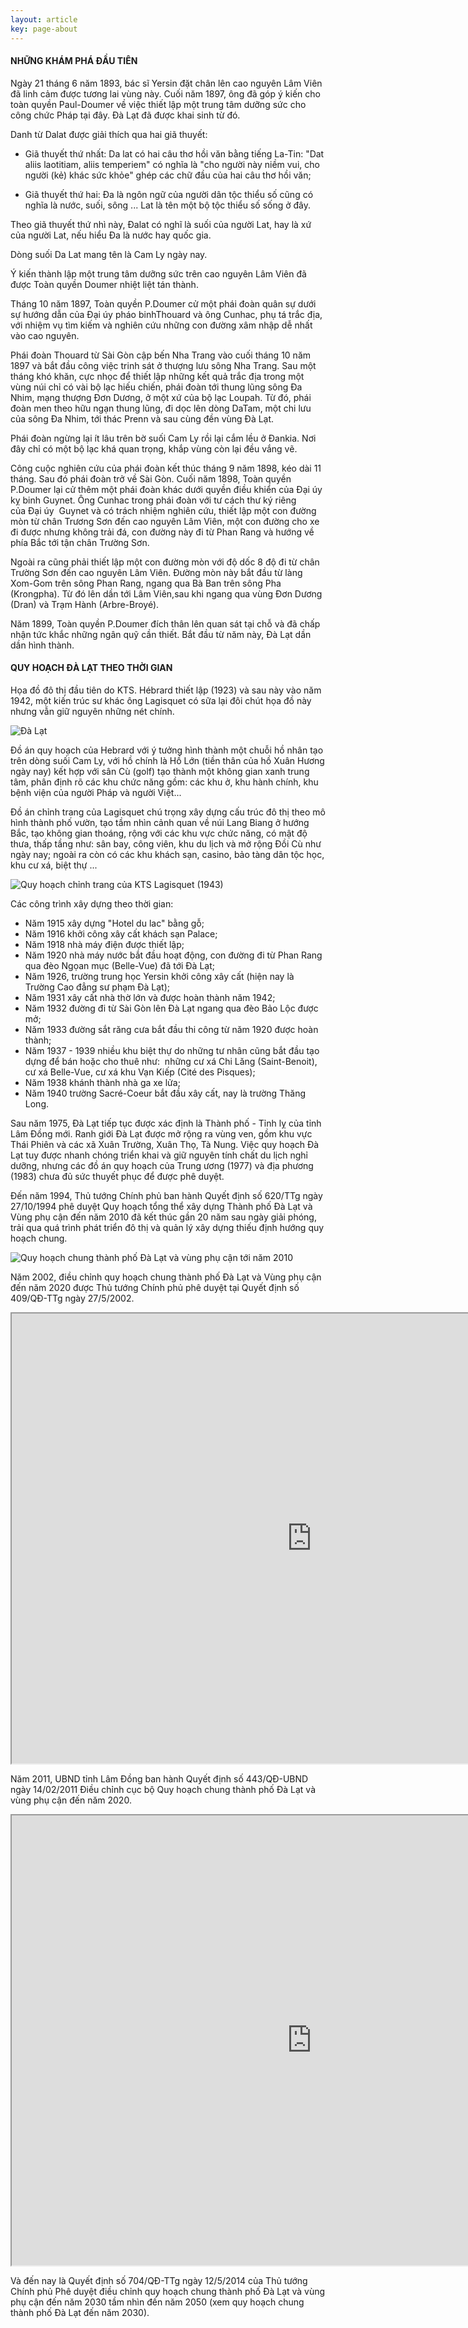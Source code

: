 ```yaml
---
layout: article
key: page-about
---
```


#### NHỮNG KHÁM PHÁ ĐẦU TIÊN

Ngày 21 tháng 6 năm 1893, bác sĩ Yersin đặt chân lên cao nguyên Lâm Viên đã linh cảm được tương lai vùng này. Cuối năm 1897, ông đã góp ý kiến cho toàn quyền Paul-Doumer về việc thiết lập một trung tâm dưỡng sức cho công chức Pháp tại đây. Đà Lạt đã được khai sinh từ đó.

Danh từ Dalat được giải thích qua hai giã thuyết:

* Giã thuyết thứ nhất: Da lat có hai câu thơ hồi văn bằng tiếng La-Tin: "Dat aliis laotitiam, aliis temperiem" có nghĩa là "cho người này niềm vui, cho người (kẻ) khác sức khỏe" ghép các chữ đầu của hai câu thơ hồi văn;

* Giã thuyết thứ hai: Đa là ngôn ngữ của người dân tộc thiểu số cũng có nghĩa là nước, suối, sông ... Lat là tên một bộ tộc thiểu số sống ở đây.

Theo giã thuyết thứ nhì này, Đalat có nghĩ là suối của người Lat, hay là xứ của người Lat, nếu hiểu Đa là nước hay quốc gia.

Dòng suối Da Lat mang tên là Cam Ly ngày nay.

Ý kiến thành lập một trung tâm dưỡng sức trên cao nguyên Lâm Viên đã được Toàn quyền Doumer nhiệt liệt tán thành.

Tháng 10 năm 1897, Toàn quyền P.Doumer cử một phái đoàn quân sự dưới sự hướng dẫn của Đại úy pháo binhThouard và ông Cunhac, phụ tá trắc địa, với nhiệm vụ tìm kiếm và nghiên cứu những con đường xâm nhập dễ nhất vào cao nguyên.

Phái đoàn Thouard từ Sài Gòn cập bến Nha Trang vào cuối tháng 10 năm 1897 và bắt đầu công việc trinh sát ở thượng lưu sông Nha Trang. Sau một tháng khó khăn, cực nhọc để thiết lập những kết quả trắc địa trong một vùng núi chỉ có vài bộ lạc hiếu chiến, phái đoàn tới thung lũng sông Đa Nhim, mạng thượng Đơn Dương, ở một xứ của bộ lạc Loupah. Từ đó, phái đoàn men theo hữu ngạn thung lũng, đi dọc lên dòng DaTam, một chi lưu của sông Đa Nhim, tới thác Prenn và sau cùng đền vùng Đà Lạt.

Phái đoàn ngừng lại ít lâu trên bờ suối Cam Ly rồi lại cắm lều ở Đankia. Nơi đây chỉ có một bộ lạc khá quan trọng, khắp vùng còn lại đều vắng vẽ.

Công cuộc nghiên cứu của phái đoàn kết thúc tháng 9 năm 1898, kéo dài 11 tháng. Sau đó phái đoàn trở về Sài Gòn. Cuối năm 1898, Toàn quyền P.Doumer lại cử thêm một phái đoàn khác dưới quyền điều khiển của Đại úy kỵ binh Guynet. Ông Cunhac trong phái đoàn với tư cách thư ký riêng của Đại úy  Guynet và có trách nhiệm nghiên cứu, thiết lập một con đường mòn từ chân Trương Sơn đến cao nguyên Lâm Viên, một con đường cho xe đi được nhưng không trải đá, con đường này đi từ Phan Rang và hướng về phía Bắc tới tận chân Trường Sơn.

Ngoài ra cũng phải thiết lập một con đường mòn với độ dốc 8 độ đi từ chân Trường Sơn đến cao nguyên Lâm Viên. Đường mòn này bắt đầu từ làng Xom-Gom trên sông Phan Rang, ngang qua Bà Ban trên sông Pha (Krongpha). Từ đó lên dần tới Lâm Viên,sau khi ngang qua vùng Đơn Dương (Dran) và Trạm Hành (Arbre-Broyé).

Năm 1899, Toàn quyền P.Doumer đích thân lên quan sát tại chỗ và đã chấp nhận tức khắc những ngân quỹ cần thiết. Bắt đầu từ năm này, Đà Lạt dần dần hình thành.

#### QUY HOẠCH ĐÀ LẠT THEO THỜI GIAN

Họa đồ đô thị đầu tiên do KTS. Hébrard thiết lập (1923) và sau này vào năm 1942, một kiến trúc sư khác ông Lagisquet có sữa lại đôi chút họa đồ này nhưng vẫn giữ nguyên những nét chính.

![](https://qhdl.github.io/assets/images/posts/do-an-quy-hoach.jpg "Đà Lạt")

Ðồ án quy hoạch của Hebrard với ý tưởng hình thành một chuỗi hồ nhân tạo trên dòng suối Cam Ly, với hồ chính là Hồ Lớn (tiền thân của hồ Xuân Hương ngày nay) kết hợp với sân Cù (golf) tạo thành một không gian xanh trung tâm, phân định rõ các khu chức năng gồm: các khu ở, khu hành chính, khu bệnh viện của người Pháp và người Việt...

Ðồ án chỉnh trang của Lagisquet chú trọng xây dựng cấu trúc đô thị theo mô hình thành phố vườn, tạo tầm nhìn cảnh quan về núi Lang Biang ở hướng Bắc, tạo không gian thoáng, rộng với các khu vực chức năng, có mật độ thưa, thấp tầng như: sân bay, công viên, khu du lịch và mở rộng Ðồi Cù như ngày nay; ngoài ra còn có các khu khách sạn, casino, bảo tàng dân tộc học, khu cư xá, biệt thự ...

![](https://qhdl.github.io/assets/images/posts/quy-hoach-chinh-trang.jpg "Quy hoạch chỉnh trang của KTS Lagisquet (1943)")

Các công trình xây dựng theo thời gian:

* Năm 1915 xây dựng "Hotel du lac" bằng gỗ;
* Năm 1916 khởi công xây cất khách sạn Palace;
* Năm 1918 nhà máy điện được thiết lập;
* Năm 1920 nhà máy nước bắt đầu hoạt động, con đường đi từ Phan Rang qua đèo Ngọan mục (Belle-Vue) đã tới Đà Lạt;
* Năm 1926, trường trung học Yersin khởi công xây cất (hiện nay là Trường Cao đẳng sư phạm Đà Lạt);
* Năm 1931 xây cất nhà thờ lớn và được hoàn thành năm 1942;
* Năm 1932 đường đi từ Sài Gòn lên Đà Lạt ngang qua đèo Bảo Lộc được mở;
* Năm 1933 đường sắt răng cưa bắt đầu thi công từ năm 1920 được hoàn thành;
* Năm 1937 - 1939 nhiều khu biệt thự do những tư nhân cũng bắt đầu tạo dựng để bán hoặc cho thuê như:  những cư xá Chi Lăng (Saint-Benoit), cư xá Belle-Vue, cư xá khu Vạn Kiếp (Cité des Pisques);
* Năm 1938 khánh thành nhà ga xe lửa;
* Năm 1940 trường Sacré-Coeur bắt đầu xây cất, nay là trường Thăng Long.

Sau năm 1975, Ðà Lạt tiếp tục được xác định là Thành phố - Tỉnh lỵ của tỉnh Lâm Ðồng mới. Ranh giới Ðà Lạt được mở rộng ra vùng ven, gồm khu vực Thái Phiên và các xã Xuân Trường, Xuân Thọ, Tà Nung. Việc quy hoạch Ðà Lạt tuy được nhanh chóng triển khai và giữ nguyên tính chất du lịch nghỉ dưỡng, nhưng các đồ án quy hoạch của Trung ương (1977) và địa phương (1983) chưa đủ sức thuyết phục để được phê duyệt.

Đến năm 1994, Thủ tướng Chính phủ ban hành Quyết định số 620/TTg ngày 27/10/1994 phê duyệt Quy hoạch tổng thể xây dựng Thành phố Ðà Lạt và Vùng phụ cận đến năm 2010 đã kết thúc gần 20 năm sau ngày giải phóng, trải qua quá trình phát triển đô thị và quản lý xây dựng thiếu định hướng quy hoạch chung.

![](https://qhdl.github.io/assets/images/posts/QH-2010.jpg "Quy hoạch chung thành phố Đà Lạt và vùng phụ cận tới năm 2010")

Năm 2002, điều chỉnh quy hoạch chung thành phố Ðà Lạt và Vùng phụ cận đến năm 2020 được Thủ tướng Chính phủ phê duyệt tại Quyết định số 409/QÐ-TTg ngày 27/5/2002.

<iframe src="https://drive.google.com/file/d/1YlDcmL3QoPGPqrBDMaqIRJgNAkFr_7uK/preview" width="960" height="720"></iframe>

Năm 2011, UBND tỉnh Lâm Đồng ban hành Quyết định số 443/QĐ-UBND ngày 14/02/2011 Điều chỉnh cục bộ Quy hoạch chung thành phố Đà Lạt và vùng phụ cận đến năm 2020.

<iframe src="https://drive.google.com/file/d/1tlDUa7aZkPL1ECgjLlWuh4FBNR_SNhJI/preview" width="960" height="720"></iframe>

Và đến nay là Quyết định số 704/QĐ-TTg ngày 12/5/2014 của Thủ tướng Chính phủ Phê duyệt điều chỉnh quy hoạch chung thành phố Đà Lạt và vùng phụ cận đến năm 2030 tầm nhìn đến năm 2050
(xem quy hoạch chung thành phố Đà Lạt đến năm 2030).

